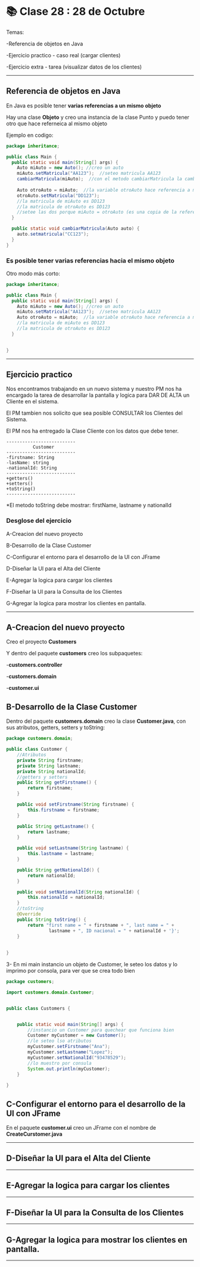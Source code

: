 #  📚 Clase 28 :  28 de Octubre

Temas:

-Referencia de objetos en Java

-Ejercicio practico - caso real (cargar clientes)

-Ejercicio extra - tarea (visualizar datos de los clientes)

---

## Referencia de objetos en Java

En Java es posible tener **varias referencias a un mismo objeto**

Hay una clase **Objeto** y creo una instancia de la clase Punto y puedo tener otro que hace referneica al mismo objeto


Ejemplo en codigo:

```JAVA
package inheritance;

public class Main {
  public static void main(String[] args) {
    Auto miAuto = new Auto(); //creo un auto
    miAuto.setMatricula("AA123");  //seteo matricula AA123
    cambiarMatricula(miAuto);  //con el metodo cambiarMatricula la cambio a CC123
    
    Auto otroAuto = miAuto;  //la variable otroAuto hace referencia a miAuto
    otroAuto.setMatricula("DD123");
    //la matricula de miAuto es DD123
    //la matricula de otroAuto es DD123
    //setee las dos porque miAuto = otroAuto (es una copia de la referencia)
  }

  public static void cambiarMatricula(Auto auto) {
    auto.setmatricula("CC123");
  }
}
```

### Es posible tener varias referencias hacia el mismo objeto


Otro modo más corto:

```JAVA
package inheritance;

public class Main {
  public static void main(String[] args) {
    Auto miAuto = new Auto(); //creo un auto
    miAuto.setMatricula("AA123");  //seteo matricula AA123
    Auto otroAuto = miAuto;  //la variable otroAuto hace referencia a miAuto
    //la matricula de miAuto es DD123
    //la matricula de otroAuto es DD123
  }

 
}
```

---

## Ejercicio practico

Nos encontramos trabajando en un nuevo sistema y nuestro PM nos ha encargado la tarea de desarrollar la pantalla y logica para DAR DE ALTA un Cliente en el sistema.

El PM tambien nos solicito que sea posible CONSULTAR los Clientes del Sistema.

El PM nos ha entregado la Clase Cliente con los datos que debe tener.

```
--------------------------
          Customer
--------------------------
-firstname: String
-lasName: string
-nationalId: String
--------------------------
+getters()
+setters()
+toString()
--------------------------
```

*El metodo toString debe mostrar: firstName, lastname y nationalId

### Desglose del ejercicio

A-Creacion del nuevo proyecto

B-Desarrollo de la Clase Customer

C-Configurar el entorno para el desarrollo de la UI con JFrame

D-Diseñar la UI para el Alta del Cliente

E-Agregar la logica para cargar los clientes

F-Diseñar la UI para la Consulta de los Clientes

G-Agregar la logica para mostrar los clientes en pantalla.

---

## A-Creacion del nuevo proyecto

Creo el proyecto **Customers**

Y dentro del paquete **customers** creo los subpaquetes:

-**customers.controller**

-**customers.domain**

-**customer.ui**

## B-Desarrollo de la Clase Customer

Dentro del paquete **customers.domain** creo la clase **Customer.java**, con sus atributos, getters, setters y toString:

```JAVA
package customers.domain;

public class Customer {
    //Atributos
    private String firstname;
    private String lastname;
    private String nationalId;
    //getters y setters
    public String getFirstname() {
        return firstname;
    }

    public void setFirstname(String firstname) {
        this.firstname = firstname;
    }

    public String getLastname() {
        return lastname;
    }

    public void setLastname(String lastname) {
        this.lastname = lastname;
    }

    public String getNationalId() {
        return nationalId;
    }

    public void setNationalId(String nationalId) {
        this.nationalId = nationalId;
    }
    //toString
    @Override
    public String toString() {
        return "first name = " + firstname + ", last name = " + 
                lastname + ", ID nacional = " + nationalId + '}';
    }
    
    
}

```

3- En mi main instancio un objeto de Customer, le seteo los datos y lo imprimo por consola, para ver que se crea todo bien

```JAVA
package customers;

import customers.domain.Customer;


public class Customers {


    public static void main(String[] args) {
        //instancio un Customer para quechear que funciona bien
        Customer myCustomer = new Customer();
        //le seteo lso atributos
        myCustomer.setFirstname("Ana");
        myCustomer.setLastname("Lopez");
        myCustomer.setNationalId("93478529");
        //lo muestro por consula
        System.out.println(myCustomer); 
    }
  
}
```

## C-Configurar el entorno para el desarrollo de la UI con JFrame

En el paquete **customer.ui** creo un JFrame con el nombre de **CreateCurstomer.java**

---

## D-Diseñar la UI para el Alta del Cliente

---


## E-Agregar la logica para cargar los clientes

---


## F-Diseñar la UI para la Consulta de los Clientes

---


## G-Agregar la logica para mostrar los clientes en pantalla.

---
